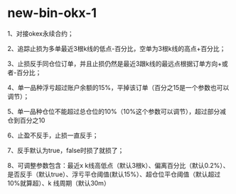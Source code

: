 # new-bin-okx-1

1、对接okex永续合约；

2、追踪止损为多单最近3根k线的低点-百分比，空单为3根k线的高点+百分比；

3、止损反手同仓位订单，并且止损仍然是最近3跟k线的最远点根据订单方向+或者-百分比；

4、单一品种浮亏超过账户余额的15%，平掉该订单（百分之15是一个参数也可以调节）；

5、单一品种仓位不能超过总仓位的10%（10%这个参数可以调节），超过部分减仓到百分之10


6、止盈不反手，止损一直反手；

7、反手默认为true，false时损了就损了；

8、可调整参数包含：最近x k线高低点（默认3根k）、偏离百分比（默认0.2%）、是否反手（默认true）、浮亏平仓阈值(默认15%）、超仓位平仓阈值（默认超过10%就算超）、k 线周期（默认30m）